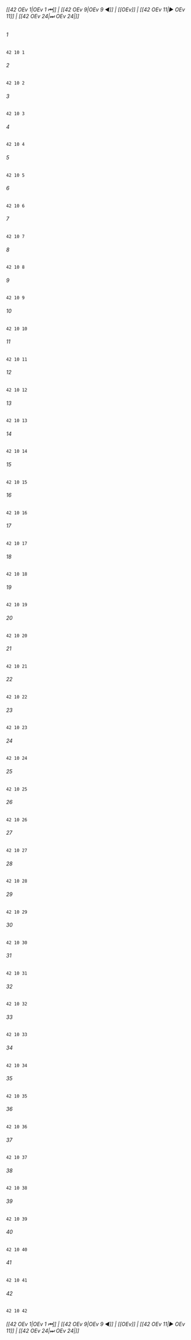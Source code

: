 
###### [[42 OEv 1|OEv 1 ⏮]] | [[42 OEv 9|OEv 9 ◀]] | [[OEv]] | [[42 OEv 11|▶ OEv 11]] | [[42 OEv 24|⏭ OEv 24|]]

###### 1
``` verse
42 10 1 
```
###### 2
``` verse
42 10 2 
```
###### 3
``` verse
42 10 3 
```
###### 4
``` verse
42 10 4 
```
###### 5
``` verse
42 10 5 
```
###### 6
``` verse
42 10 6 
```
###### 7
``` verse
42 10 7 
```
###### 8
``` verse
42 10 8 
```
###### 9
``` verse
42 10 9 
```
###### 10
``` verse
42 10 10 
```
###### 11
``` verse
42 10 11 
```
###### 12
``` verse
42 10 12 
```
###### 13
``` verse
42 10 13 
```
###### 14
``` verse
42 10 14 
```
###### 15
``` verse
42 10 15 
```
###### 16
``` verse
42 10 16 
```
###### 17
``` verse
42 10 17 
```
###### 18
``` verse
42 10 18 
```
###### 19
``` verse
42 10 19 
```
###### 20
``` verse
42 10 20 
```
###### 21
``` verse
42 10 21 
```
###### 22
``` verse
42 10 22 
```
###### 23
``` verse
42 10 23 
```
###### 24
``` verse
42 10 24 
```
###### 25
``` verse
42 10 25 
```
###### 26
``` verse
42 10 26 
```
###### 27
``` verse
42 10 27 
```
###### 28
``` verse
42 10 28 
```
###### 29
``` verse
42 10 29 
```
###### 30
``` verse
42 10 30 
```
###### 31
``` verse
42 10 31 
```
###### 32
``` verse
42 10 32 
```
###### 33
``` verse
42 10 33 
```
###### 34
``` verse
42 10 34 
```
###### 35
``` verse
42 10 35 
```
###### 36
``` verse
42 10 36 
```
###### 37
``` verse
42 10 37 
```
###### 38
``` verse
42 10 38 
```
###### 39
``` verse
42 10 39 
```
###### 40
``` verse
42 10 40 
```
###### 41
``` verse
42 10 41 
```
###### 42
``` verse
42 10 42 
```

###### [[42 OEv 1|OEv 1 ⏮]] | [[42 OEv 9|OEv 9 ◀]] | [[OEv]] | [[42 OEv 11|▶ OEv 11]] | [[42 OEv 24|⏭ OEv 24|]]

